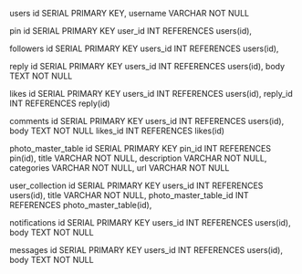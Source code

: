 

users
id SERIAL PRIMARY KEY,
username VARCHAR NOT NULL




pin
id SERIAL PRIMARY KEY
user_id INT REFERENCES users(id),




followers
id SERIAL PRIMARY KEY
users_id INT REFERENCES users(id),




reply
id SERIAL PRIMARY KEY
users_id INT REFERENCES users(id),
body TEXT NOT NULL

likes
id SERIAL PRIMARY KEY
users_id INT REFERENCES users(id),
reply_id INT REFERENCES reply(id)

comments
id SERIAL PRIMARY KEY
users_id INT REFERENCES users(id),
body TEXT NOT NULL
likes_id INT REFERENCES likes(id)

photo_master_table
id SERIAL PRIMARY KEY
pin_id INT REFERENCES pin(id),
title VARCHAR NOT NULL,
description VARCHAR NOT NULL,
categories VARCHAR NOT NULL,
url VARCHAR NOT NULL


user_collection
id SERIAL PRIMARY KEY
users_id INT REFERENCES users(id),
title VARCHAR NOT NULL,
photo_master_table_id INT REFERENCES photo_master_table(id),


notifications
id SERIAL PRIMARY KEY
users_id INT REFERENCES users(id),
body TEXT NOT NULL


messages
id SERIAL PRIMARY KEY
users_id INT REFERENCES users(id),
body TEXT NOT NULL
